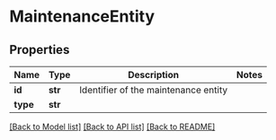 # MaintenanceEntity

## Properties
Name | Type | Description | Notes
------------ | ------------- | ------------- | -------------
**id** | **str** | Identifier of the maintenance entity | 
**type** | **str** |  | 

[[Back to Model list]](../README.md#documentation-for-models) [[Back to API list]](../README.md#documentation-for-api-endpoints) [[Back to README]](../README.md)


